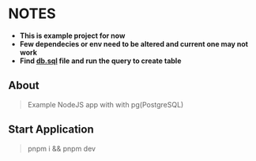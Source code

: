 # NOTES
* **This is example project for now**
* **Few dependecies or env need to be altered and current one may not work**
* **Find [db.sql](db.sql) file and run the query to create table**

## About
> Example NodeJS app with with pg(PostgreSQL)

## Start Application
> pnpm i && pnpm dev